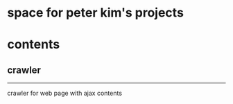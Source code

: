 # space for peter kim's projects

# contents
## crawler
----
   crawler for web page with ajax contents


